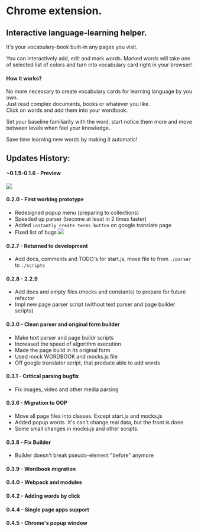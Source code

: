 # Chrome extension.
## Interactive language-learning helper.


<p>
It's your vocabulary-book built-in any pages you visit. 

You can interactively add, edit and mark words.
Marked words will take one of selected list of colors and turn into vocabulary card right in your browser!
</p>

#### How it works? 

No more necessary to create vocabulary cards for learning language by you own. <br>
Just read complex documents, books or whatever you like. <br>
Click on words and add them into your wordbook. <br>

Set your baseline familiarity with the word, start notice them more and move between levels when feel your knowledge. 

Save time learning new words by making it automatic!

## Updates History:

#### ~0.1.5-0.1.6 - Preview
![](https://sun9-31.userapi.com/rIXe5gjImJUmVA2AIUShndTDDTXp_5mojL55Vg/5XZGeZK_Uso.jpg)

#### 0.2.0 - First working prototype
- Redesigned popup menu (preparing to collections)
- Speeded up parser (become at least in 2 times faster)
- Added `instantly create terms button` on google translate page
- Fixed list of bugs
![](https://sun9-6.userapi.com/7N36ebXciQqlCgqGvYB9ThFMw_RNnD3yCWzalQ/sp3mE8Cowoc.jpg)

#### 0.2.7 - Returned to development
- Add docs, comments and TODO's for start.js, move file to from `./parser` to `./scripts`

#### 0.2.8 - 2.2.9
- Add docs and empty files (mocks and constants) to prepare for future refactor
- Impl new page parser script (without text parser and page builder scripts)

#### 0.3.0 - Clean parser and original form builder
- Make text parser and page buildr scripts
- Increased the speed of algorithm execution
- Made the page build in its original form
- Used mock WORDBOOK and mocks.js file
- Off google translator script, that produce able to add words

#### 0.3.1 - Critical parsing bugfix
- Fix images, video and other media parsing

#### 0.3.6 - Migration to OOP
- Move all page files into classes. Except start.js and mocks.js
- Added popup words. It's can't change real data, but the front is done.
- Some small changes in mocks.js and other scripts.

#### 0.3.8 - Fix Builder
- Builder doesn't break pseudo-element "before" anymore

#### 0.3.9 - Wordbook migration

#### 0.4.0 - Webpack and modules

#### 0.4.2 - Adding words by click

#### 0.4.4 - Single page apps support

#### 0.4.5 - Chrome's popup window